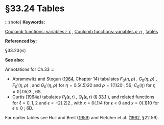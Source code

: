 # §33.24 Tables

:::{note}
**Keywords:**

[Coulomb functions: variables $r,\epsilon$](http://dlmf.nist.gov/search/search?q=Coulomb%20functions%3A%20variables%20r%2C%CF%B5) , [Coulomb functions: variables $\rho,\eta$](http://dlmf.nist.gov/search/search?q=Coulomb%20functions%3A%20variables%20%CF%81%2C%CE%B7) , [tables](http://dlmf.nist.gov/search/search?q=tables)

**Referenced by:**

§33.23(vi)

**See also:**

Annotations for Ch.33
:::

* Abramowitz and Stegun ([1964](./bib/index.html#bib24 "Handbook of Mathematical Functions with Formulas, Graphs, and Mathematical Tables"), Chapter 14) tabulates $F_{0}\left(\eta,\rho\right)$ , $G_{0}\left(\eta,\rho\right)$ , $F_{0}'\left(\eta,\rho\right)$ , and $G_{0}'\left(\eta,\rho\right)$ for $\eta=0.5(.5)20$ and $\rho=1(1)20$ , 5S; $C_{0}\left(\eta\right)$ for $\eta=0(.05)3$ , 6S.
* Curtis ([1964a](./bib/C.html#bib605 "Coulomb Wave Functions")) tabulates $P_{\ell}(\epsilon,r)$ , $Q_{\ell}(\epsilon,r)$ (§ [33.1](./33.1.md "§33.1 Special Notation ‣ Notation ‣ Chapter 33 Coulomb Functions") ), and related functions for $\ell=0,1,2$ and $\epsilon=-2(.2)2$ , with $x=0(.1)4$ for $\epsilon<0$ and $x=0(.1)10$ for $\epsilon\geq 0$ ; 6D.

For earlier tables see Hull and Breit ([1959](./bib/H.html#bib1110 "Coulomb Wave Functions")) and Fletcher et al. ([1962](./bib/F.html#bib810 "An Index of Mathematical Tables. Vols. I, II"), §22.59).
